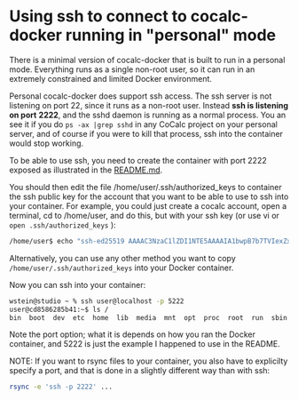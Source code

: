 # Using ssh to connect to cocalc\-docker running in "personal" mode

There is a minimal version of cocalc\-docker that is built to run in a personal mode.  Everything runs as a single non\-root user, so it can run in an extremely constrained and limited Docker environment.

Personal cocalc\-docker does support ssh access. The ssh server is not listening on port 22, since it runs as a non\-root user.  Instead **ssh is listening on port** **2222**, and the sshd daemon is running as a normal process.  You an see it if you do `ps -ax |grep sshd` in any CoCalc project on your personal server, and of course if you were to kill that process, ssh into the container would stop working.

To be able to use ssh, you need to create the container with port 2222 exposed as illustrated in the [README.md](http://README.md). 

You should then edit the file /home/user/.ssh/authorized\_keys to container the ssh public key for the account that you want to be able to use to ssh into your container.  For example, you could just create a cocalc account, open a terminal, cd to /home/user, and do this, but with your ssh key \(or use vi or `open .ssh/authorized_keys` \):

```sh
/home/user$ echo "ssh-ed25519 AAAAC3NzaC1lZDI1NTE5AAAAIA1bwpB7b7TVIexZxW003FCbDqzyFurSwZlljmT7sWzo wstein@Williams-Mac-Studio.local" > .ssh/authorized_keys
```

Alternatively, you can use any other method you want to copy `/home/user/.ssh/authorized_keys` into your Docker container.

Now you can ssh into your container:

```sh
wstein@studio ~ % ssh user@localhost -p 5222
user@cd8586285b41:~$ ls /
bin  boot  dev  etc  home  lib  media  mnt  opt  proc  root  run  sbin  srv  sys  tmp  usr  var
```

Note the port option; what it is depends on how you ran the Docker container, and 5222 is just the example I happened to use in the README.

NOTE: If you want to rsync files to your container, you also have to explicilty specify a port, and that is done in a slightly different way than with ssh:

```sh
rsync -e 'ssh -p 2222' ...
```

